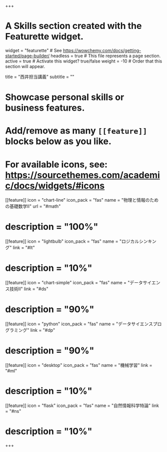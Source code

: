 +++
# A Skills section created with the Featurette widget.
widget = "featurette"  # See https://wowchemy.com/docs/getting-started/page-builder/
headless = true  # This file represents a page section.
active = true  # Activate this widget? true/false
weight = -10  # Order that this section will appear.

title = "西井担当講義"
subtitle = ""

# Showcase personal skills or business features.
# 
# Add/remove as many `[[feature]]` blocks below as you like.
# 
# For available icons, see: https://sourcethemes.com/academic/docs/widgets/#icons

  
[[feature]]
  icon = "chart-line"
  icon_pack = "fas"
  name = "物理と情報のための基礎数学II"
  url = "#math"
#  description = "100%"  

[[feature]]
  icon = "lightbulb"
  icon_pack = "fas"
  name = "ロジカルシンキング"
  link = "#lt"
#  description = "10%"
  
[[feature]]
  icon = "chart-simple"
  icon_pack = "fas"
  name = "データサイエンス技術II"
  link = "#ds"
#  description = "90%"

  
[[feature]]
  icon = "python"
  icon_pack = "fas"
  name = "データサイエンスプログラミング"
  link = "#dp"
#  description = "90%"

[[feature]]
  icon = "desktop"
  icon_pack = "fas"
  name = "機械学習"
  link = "#ml"  
#  description = "10%"


[[feature]]
  icon = "flask"
  icon_pack = "fas"
  name = "自然情報科学特論"
  link = "#ns"
#  description = "10%"



+++
